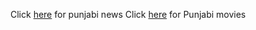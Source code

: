 Click [here](ajit/ajitnews.md) for punjabi news
Click [here](pollywood/movies.md) for Punjabi movies